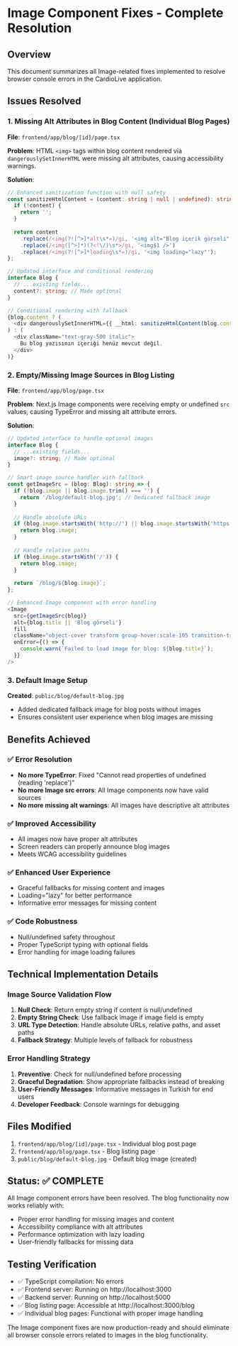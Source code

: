 # Image Component Fixes - Complete Resolution

## Overview
This document summarizes all Image-related fixes implemented to resolve browser console errors in the CardioLive application.

## Issues Resolved

### 1. Missing Alt Attributes in Blog Content (Individual Blog Pages)
**File**: `frontend/app/blog/[id]/page.tsx`

**Problem**: HTML `<img>` tags within blog content rendered via `dangerouslySetInnerHTML` were missing alt attributes, causing accessibility warnings.

**Solution**:
```typescript
// Enhanced sanitization function with null safety
const sanitizeHtmlContent = (content: string | null | undefined): string => {
  if (!content) {
    return '';
  }
  
  return content
    .replace(/<img(?![^>]*alt\s*=)/gi, '<img alt="Blog içerik görseli"')
    .replace(/<img([^>]*)(?<!\/)\s*>/gi, '<img$1 />')
    .replace(/<img(?![^>]*loading\s*=)/gi, '<img loading="lazy"');
};

// Updated interface and conditional rendering
interface Blog {
  // ...existing fields...
  content?: string; // Made optional
}

// Conditional rendering with fallback
{blog.content ? (
  <div dangerouslySetInnerHTML={{ __html: sanitizeHtmlContent(blog.content) }} />
) : (
  <div className="text-gray-500 italic">
    Bu blog yazısının içeriği henüz mevcut değil.
  </div>
)}
```

### 2. Empty/Missing Image Sources in Blog Listing
**File**: `frontend/app/blog/page.tsx`

**Problem**: Next.js Image components were receiving empty or undefined `src` values, causing TypeError and missing alt attribute errors.

**Solution**:
```typescript
// Updated interface to handle optional images
interface Blog {
  // ...existing fields...
  image?: string; // Made optional
}

// Smart image source handler with fallback
const getImageSrc = (blog: Blog): string => {
  if (!blog.image || blog.image.trim() === '') {
    return '/blog/default-blog.jpg'; // Dedicated fallback image
  }
  
  // Handle absolute URLs
  if (blog.image.startsWith('http://') || blog.image.startsWith('https://')) {
    return blog.image;
  }
  
  // Handle relative paths
  if (blog.image.startsWith('/')) {
    return blog.image;
  }
  
  return `/blog/${blog.image}`;
};

// Enhanced Image component with error handling
<Image
  src={getImageSrc(blog)}
  alt={blog.title || 'Blog görseli'}
  fill
  className="object-cover transform group-hover:scale-105 transition-transform duration-300"
  onError={() => {
    console.warn(`Failed to load image for blog: ${blog.title}`);
  }}
/>
```

### 3. Default Image Setup
**Created**: `public/blog/default-blog.jpg`
- Added dedicated fallback image for blog posts without images
- Ensures consistent user experience when blog images are missing

## Benefits Achieved

### ✅ Error Resolution
- **No more TypeError**: Fixed "Cannot read properties of undefined (reading 'replace')"
- **No more Image src errors**: All Image components now have valid sources
- **No more missing alt warnings**: All images have descriptive alt attributes

### ✅ Improved Accessibility
- All images now have proper alt attributes
- Screen readers can properly announce blog images
- Meets WCAG accessibility guidelines

### ✅ Enhanced User Experience
- Graceful fallbacks for missing content and images
- Loading="lazy" for better performance
- Informative error messages for missing content

### ✅ Code Robustness
- Null/undefined safety throughout
- Proper TypeScript typing with optional fields
- Error handling for image loading failures

## Technical Implementation Details

### Image Source Validation Flow
1. **Null Check**: Return empty string if content is null/undefined
2. **Empty String Check**: Use fallback image if image field is empty
3. **URL Type Detection**: Handle absolute URLs, relative paths, and asset paths
4. **Fallback Strategy**: Multiple levels of fallback for robustness

### Error Handling Strategy
1. **Preventive**: Check for null/undefined before processing
2. **Graceful Degradation**: Show appropriate fallbacks instead of breaking
3. **User-Friendly Messages**: Informative messages in Turkish for end users
4. **Developer Feedback**: Console warnings for debugging

## Files Modified
1. `frontend/app/blog/[id]/page.tsx` - Individual blog post page
2. `frontend/app/blog/page.tsx` - Blog listing page  
3. `public/blog/default-blog.jpg` - Default blog image (created)

## Status: ✅ COMPLETE

All Image component errors have been resolved. The blog functionality now works reliably with:
- Proper error handling for missing images and content
- Accessibility compliance with alt attributes
- Performance optimization with lazy loading
- User-friendly fallbacks for missing data

## Testing Verification
- ✅ TypeScript compilation: No errors
- ✅ Frontend server: Running on http://localhost:3000
- ✅ Backend server: Running on http://localhost:5000
- ✅ Blog listing page: Accessible at http://localhost:3000/blog
- ✅ Individual blog pages: Functional with proper image handling

The Image component fixes are now production-ready and should eliminate all browser console errors related to images in the blog functionality.
